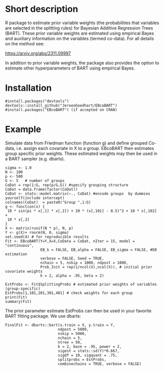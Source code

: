 # Short description

R package to estimate prior variable weights (the probabilities that
variables are selected in the splitting rules) for Bayesian Additive
Regression Trees (BART). These prior variable weights are estimated
using empirical Bayes and auxiliary information on the variables (termed
co-data). For all details on the method see:

<https://arxiv.org/abs/2311.09997>

In addition to prior variable weights, the package also provides the
option to estimate other hyperparameters of BART using empirical Bayes.

# Installation

    #install.packages("devtools")
    devtools::install_github("JeroenGoedhart/EBcoBART")
    #install.packages("EBcoBART") (if accepted on CRAN)

# Example

Simulate data from Friedman function (function g) and define grouped
Co-data, i.e. assign each covariate in X to a group. EBcoBART then
estimates group specific prior weights. These estimated weights may then
be used in a BART sampler (e.g. dbarts).

    sigma <- 1.0
    N <- 100
    p <- 500
    G <- 5   # number of groups
    CoDat = rep(1:G, rep(p/G,G)) #specify grouping structure
    CoDat = data.frame(factor(CoDat))
    CoDat <- stats::model.matrix(~., CoDat) #encode groups  by dummies yourself(include intercept)
    colnames(CoDat)  = paste0("Group ",1:G)
    g <- function(x) {
     10 * sin(pi * x[,1] * x[,2]) + 20 * (x[,101] - 0.5)^2 + 10 * x[,102] +
     10 * x[,3]
    }
    X <- matrix(runif(N * p), N, p)
    Y <- g(X)+ rnorm(N, 0, sigma)
    set.seed(4) # for reproducible results
    Fit <- EBcoBART(Y=Y,X=X,CoData = CoDat, nIter = 15, model = "continuous",
                    EB_k = FALSE, EB_alpha = FALSE, EB_sigma = FALSE, #EB estimation
                    verbose = FALSE, Seed = TRUE,
                    nchain = 5, nskip = 1000, ndpost = 1000,
                    Prob_Init = rep(1/ncol(X),ncol(X)), # initial prior covariate weights
                    k = 2, alpha = .95, beta = 2)
                    
    EstProbs <- Fit$SplittingProbs # estimated prior weights of variables (group-specific)
    EstProbs[1,101,201,301,401] # check weights for each group
    print(Fit)
    summary(Fit)

The prior parameter estimate EstProbs can then be used in your favorite
BART fitting package. We use dbarts:

    FinalFit <- dbarts::bart(x.train = X, y.train = Y,
                            ndpost = 5000,
                            nskip = 5000,
                            nchain = 5,
                            ntree = 50,
                            k = 2, base = .95, power = 2,
                            sigest = stats::sd(Y)*0.667,
                            sigdf = 10, sigquant = .75,
                            splitprobs = EstProbs,
                            combinechains = TRUE, verbose = FALSE)
